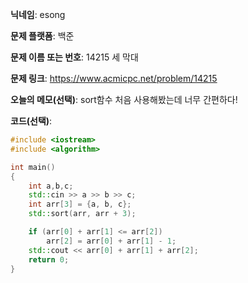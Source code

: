 **닉네임**: esong

**문제 플랫폼**: 백준

**문제 이름 또는 번호**: 14215 세 막대

**문제 링크**: https://www.acmicpc.net/problem/14215

**오늘의 메모(선택)**: sort함수 처음 사용해봤는데 너무 간편하다!

**코드(선택)**:

```c++
#include <iostream>
#include <algorithm>

int	main()
{
	int a,b,c;
	std::cin >> a >> b >> c;
	int	arr[3] = {a, b, c};
	std::sort(arr, arr + 3);

	if (arr[0] + arr[1] <= arr[2])
		arr[2] = arr[0] + arr[1] - 1;
	std::cout << arr[0] + arr[1] + arr[2];
	return 0;
}
```